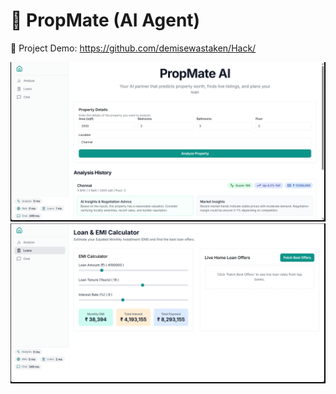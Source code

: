 # 🚀 PropMate (AI Agent)

🎥 Project Demo:
https://github.com/demisewastaken/Hack/

![Banner](1st.png)
![Banner](2nd.png)

